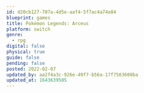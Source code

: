 ```yaml
---
id: d20cb127-707a-4d5e-aaf4-5f7ac4a74e84
blueprint: games
title: Pokémon Legends: Arceus
platform: switch
genre:
  - rpg
digital: false
physical: true
guide: false
pending: false
posted: 2022-02-07
updated_by: aa2f4a3c-926e-49f7-b56a-17f7503608ba
updated_at: 1643639585
---
```

